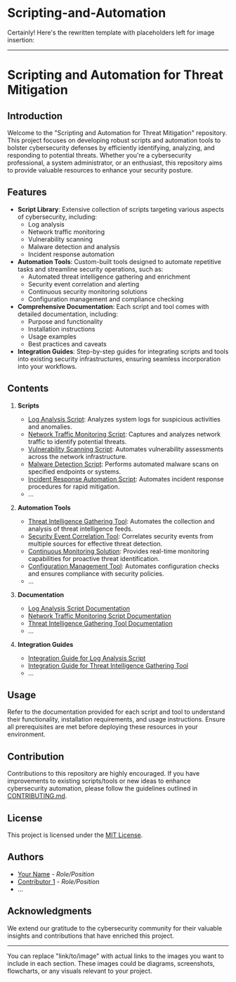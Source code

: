 # Scripting-and-Automation
Certainly! Here's the rewritten template with placeholders left for image insertion:

---

# Scripting and Automation for Threat Mitigation

## Introduction
Welcome to the "Scripting and Automation for Threat Mitigation" repository. This project focuses on developing robust scripts and automation tools to bolster cybersecurity defenses by efficiently identifying, analyzing, and responding to potential threats. Whether you're a cybersecurity professional, a system administrator, or an enthusiast, this repository aims to provide valuable resources to enhance your security posture.

## Features
- **Script Library**: Extensive collection of scripts targeting various aspects of cybersecurity, including:
  - Log analysis
  - Network traffic monitoring
  - Vulnerability scanning
  - Malware detection and analysis
  - Incident response automation
- **Automation Tools**: Custom-built tools designed to automate repetitive tasks and streamline security operations, such as:
  - Automated threat intelligence gathering and enrichment
  - Security event correlation and alerting
  - Continuous security monitoring solutions
  - Configuration management and compliance checking
- **Comprehensive Documentation**: Each script and tool comes with detailed documentation, including:
  - Purpose and functionality
  - Installation instructions
  - Usage examples
  - Best practices and caveats
- **Integration Guides**: Step-by-step guides for integrating scripts and tools into existing security infrastructures, ensuring seamless incorporation into your workflows.

## Contents
1. **Scripts**
    - [Log Analysis Script](link/to/log_analysis_script): Analyzes system logs for suspicious activities and anomalies.
    - [Network Traffic Monitoring Script](link/to/network_traffic_script): Captures and analyzes network traffic to identify potential threats.
    - [Vulnerability Scanning Script](link/to/vulnerability_script): Automates vulnerability assessments across the network infrastructure.
    - [Malware Detection Script](link/to/malware_detection_script): Performs automated malware scans on specified endpoints or systems.
    - [Incident Response Automation Script](link/to/incident_response_script): Automates incident response procedures for rapid mitigation.
    - ...

2. **Automation Tools**
    - [Threat Intelligence Gathering Tool](link/to/threat_intelligence_tool): Automates the collection and analysis of threat intelligence feeds.
    - [Security Event Correlation Tool](link/to/event_correlation_tool): Correlates security events from multiple sources for effective threat detection.
    - [Continuous Monitoring Solution](link/to/continuous_monitoring_tool): Provides real-time monitoring capabilities for proactive threat identification.
    - [Configuration Management Tool](link/to/configuration_management_tool): Automates configuration checks and ensures compliance with security policies.
    - ...

3. **Documentation**
    - [Log Analysis Script Documentation](link/to/log_analysis_docs)
    - [Network Traffic Monitoring Script Documentation](link/to/network_traffic_docs)
    - [Threat Intelligence Gathering Tool Documentation](link/to/threat_intelligence_docs)
    - ...

4. **Integration Guides**
    - [Integration Guide for Log Analysis Script](link/to/log_analysis_integration_guide)
    - [Integration Guide for Threat Intelligence Gathering Tool](link/to/threat_intelligence_integration_guide)
    - ...

## Usage
Refer to the documentation provided for each script and tool to understand their functionality, installation requirements, and usage instructions. Ensure all prerequisites are met before deploying these resources in your environment.

## Contribution
Contributions to this repository are highly encouraged. If you have improvements to existing scripts/tools or new ideas to enhance cybersecurity automation, please follow the guidelines outlined in [CONTRIBUTING.md](link/to/contributing/file).

## License
This project is licensed under the [MIT License](link/to/license/file).

## Authors
- [Your Name](link/to/your/profile) - *Role/Position*
- [Contributor 1](link/to/contributor1/profile) - *Role/Position*
- ...

## Acknowledgments
We extend our gratitude to the cybersecurity community for their valuable insights and contributions that have enriched this project.

---

You can replace "link/to/image" with actual links to the images you want to include in each section. These images could be diagrams, screenshots, flowcharts, or any visuals relevant to your project.
